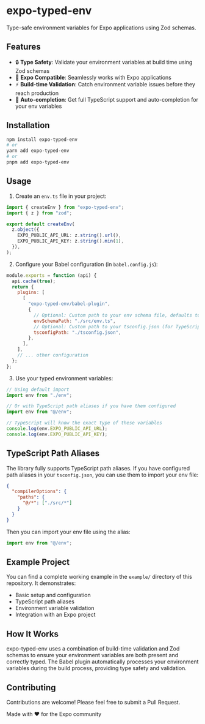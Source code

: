 # expo-typed-env

Type-safe environment variables for Expo applications using Zod schemas.

## Features

- 🔒 **Type Safety**: Validate your environment variables at build time using
  Zod schemas
- 📱 **Expo Compatible**: Seamlessly works with Expo applications
- ⚡ **Build-time Validation**: Catch environment variable issues before they
  reach production
- 🔄 **Auto-completion**: Get full TypeScript support and auto-completion for
  your env variables

## Installation

```bash
npm install expo-typed-env
# or
yarn add expo-typed-env
# or
pnpm add expo-typed-env
```

## Usage

1. Create an `env.ts` file in your project:

```typescript
import { createEnv } from "expo-typed-env";
import { z } from "zod";

export default createEnv(
  z.object({
    EXPO_PUBLIC_API_URL: z.string().url(),
    EXPO_PUBLIC_API_KEY: z.string().min(1),
  }),
);
```

2. Configure your Babel configuration (in `babel.config.js`):

```javascript
module.exports = function (api) {
  api.cache(true);
  return {
    plugins: [
      [
        "expo-typed-env/babel-plugin",
        {
          // Optional: Custom path to your env schema file, defaults to "./env.ts"
          envSchemaPath: "./src/env.ts",
          // Optional: Custom path to your tsconfig.json (for TypeScript path aliases), defaults to "./tsconfig.json"
          tsconfigPath: "./tsconfig.json",
        },
      ],
    ],
    // ... other configuration
  };
};
```

3. Use your typed environment variables:

```typescript
// Using default import
import env from "./env";

// Or with TypeScript path aliases if you have them configured
import env from "@/env";

// TypeScript will know the exact type of these variables
console.log(env.EXPO_PUBLIC_API_URL);
console.log(env.EXPO_PUBLIC_API_KEY);
```

## TypeScript Path Aliases

The library fully supports TypeScript path aliases. If you have configured path
aliases in your `tsconfig.json`, you can use them to import your env file:

```json
{
  "compilerOptions": {
    "paths": {
      "@/*": ["./src/*"]
    }
  }
}
```

Then you can import your env file using the alias:

```typescript
import env from "@/env";
```

## Example Project

You can find a complete working example in the `example/` directory of this
repository. It demonstrates:

- Basic setup and configuration
- TypeScript path aliases
- Environment variable validation
- Integration with an Expo project

## How It Works

expo-typed-env uses a combination of build-time validation and Zod schemas to ensure
your environment variables are both present and correctly typed. The Babel
plugin automatically processes your environment variables during the build
process, providing type safety and validation.

## Contributing

Contributions are welcome! Please feel free to submit a Pull Request.

Made with ❤️ for the Expo community
